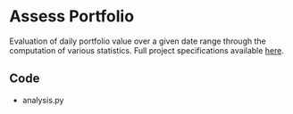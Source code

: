# Assess Portfolio
Evaluation of daily portfolio value over a given date range through the computation of various statistics. Full project specifications available [here](http://quantsoftware.gatech.edu/Assess_portfolio).

## Code
- analysis.py
